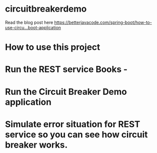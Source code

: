 # circuitbreakerdemo

Read the blog post here  https://betterjavacode.com/spring-boot/how-to-use-circu…boot-application

# How to use this project 

# Run the REST service Books - 

# Run the Circuit Breaker Demo application 

# Simulate error situation for REST service so you can see how circuit breaker works.
